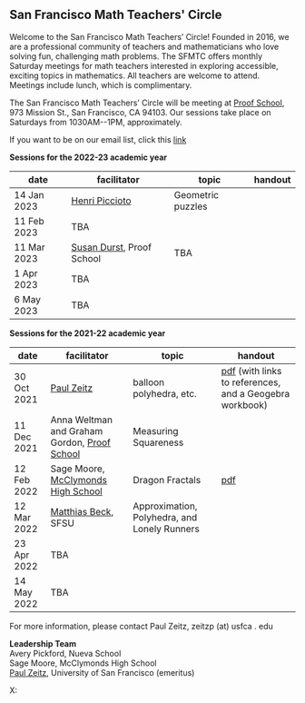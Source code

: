 <h2> San Francisco Math Teachers' Circle</h2>

Welcome to the San Francisco Math Teachers’ Circle! Founded in 2016, we are a professional community of teachers and mathematicians who love solving fun, challenging math problems. The SFMTC offers monthly Saturday meetings for math teachers interested in exploring accessible, exciting topics in mathematics. All teachers are welcome to attend. Meetings include lunch, which is complimentary.



The San Francisco Math Teachers’ Circle will be meeting  at 
[Proof School](https://www.proofschool.org), 973 Mission St., San Francisco, CA 94103.  Our sessions take place on Saturdays from 1030AM--1PM, approximately. 

If you want to be on our email list, click this [link](https://forms.gle/WGY7w2zM1MkxGVyaA)

**Sessions for the 2022-23 academic year**

| date  | facilitator   | topic   | handout  |   
|---|---|---|---|
| 14 Jan 2023|[Henri Piccioto](https://www.mathed.page)|Geometric puzzles ||
|11 Feb 2023| TBA|||
| 11 Mar 2023|[Susan Durst](https://susandurst.weebly.com), Proof School| TBA||
|1 Apr 2023| TBA|||
|6 May 2023| TBA|||

**Sessions for the 2021-22 academic year**

| date  | facilitator   | topic   | handout  |   
|---|---|---|---|
|30 Oct 2021   | [Paul Zeitz](https://www.usfca.edu/faculty/paul-zeitz)   | balloon polyhedra, etc.    | [pdf](/sfmtc-stuff/SFMTC211030.pdf) (with links to references, and a Geogebra workbook)|   
| 11 Dec 2021   | Anna Weltman and Graham Gordon, [Proof School](https://www.proofschool.org)  | Measuring Squareness   |  |   
|12 Feb 2022 | Sage Moore, [McClymonds High School](https://www.ousd.org/Page/7612)   | Dragon Fractals  |  [pdf](/sfmtc-stuff/SFMTC220212.pdf) |   
|12 Mar 2022|  [Matthias Beck](https://matthbeck.github.io), SFSU | Approximation, Polyhedra, and Lonely Runners |  |
| 23 Apr 2022|TBA| ||
|14 May 2022| TBA|||

For more information, please contact Paul Zeitz, zeitzp (at) usfca . edu

**Leadership Team**  
Avery Pickford, Nueva School  
Sage Moore, McClymonds High School  
[Paul Zeitz](https://www.usfca.edu/faculty/paul-zeitz), University of San Francisco (emeritus)

X: <span id='x-value'></span>

<script src="/assets/js/mouse.js"></script>
